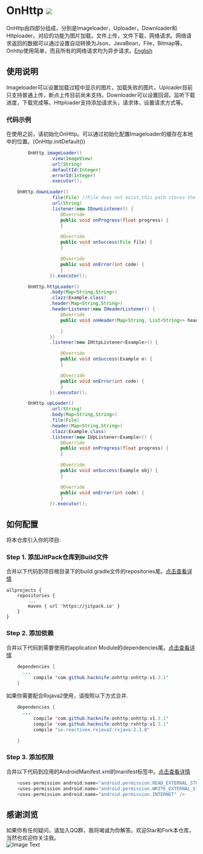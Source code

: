 # OnHttp  [![](https://jitpack.io/v/hacknife/onhttp.svg)](https://jitpack.io/#hacknife/onhttp)
OnHttp由四部分组成，分别是Imageloader，Uploader，Downloader和Httploader。对应的功能为图片加载，文件上传，文件下载，网络请求。网络请求返回的数据可以通过设置自动转换为Json，JavaBean，File，Bitmap等。Onhttp使用简单，而且所有的网络请求均为异步请求。[English](https://github.com/hacknife/OnHttp/blob/master/README_ENGLISH.md)
## 使用说明
Imageloader可以设置加载过程中显示的图片，加载失败的图片。Uploader目前只支持普通上传，断点上传目前尚未支持。Downloader可以设置回调，监听下载进度，下载完成等。Httploader支持添加请求头，请求体，设置请求方式等。
### 代码示例
在使用之前，请初始化OnHttp。可以通过初始化配置Imageloader的缓存在本地中的位置。(OnHttp.initDefault())
```Java
        OnHttp.imageLoader()
                .view(ImageView)
                .url(String)
                .defaultId(Integer)
                .errorId(Integer)
                .executor();
```
```Java
	OnHttp.downLoader()
                .file(File) //File does not exist,this path stores the downloaded files
                .url(String)
                .listener(new IDownListener() {
                    @Override
                    public void onProgress(float progress) { 
                    }

                    @Override
                    public void onSuccess(File file) { 
                    }

                    @Override
                    public void onError(int code) {
                    }
                }).executor();
```
```Java
        OnHttp.httpLoader()
                .body(Map<String,String>)
                .clazz(Example.class)
                .header(Map<String,String>)
                .headerListener(new IHeaderListener() {
                    @Override
                    public void onHeader(Map<String, List<String>> headers) {

                    }
                })
                .listener(new IHttpListener<Example>() {

                    @Override
                    public void onSuccess(Example o) { 
                    }

                    @Override
                    public void onError(int code) {
                    }
                }).executor();
```
```Java
        OnHttp.upLoader()
                .url(String)
                .body(Map<String,String>)
                .file(File)
                .header(Map<String,String>)
                .clazz(Example.class)
                .listener(new IUpListener<Example>() {
                    @Override
                    public void onProgress(float progress) { 
                    }

                    @Override
                    public void onSuccess(Example obj) { 
                    }

                    @Override
                    public void onError(int code) { 
                    }
                }).executor();
```
## 如何配置
将本仓库引入你的项目:
### Step 1. 添加JitPack仓库到Build文件
合并以下代码到项目根目录下的build.gradle文件的repositories尾。[点击查看详情](https://github.com/hacknife/CarouselBanner/blob/master/root_build.gradle.png)

	allprojects {
		repositories {
			...
			maven { url 'https://jitpack.io' }
		}
	}
  
### Step 2. 添加依赖
合并以下代码到需要使用的application Module的dependencies尾。[点击查看详情](https://github.com/hacknife/CarouselBanner/blob/master/application_build.gradle.png)
```Java
	dependencies {
	  ...
          compile 'com.github.hacknife:onhttp:onhttp:v1.3.1'
	}
```	
如果你需要配合Rxjava2使用，请按照以下方式合并.
```Java
	dependencies {
	  ...
          compile 'com.github.hacknife:onhttp:onhttp:v1.3.1'
          compile 'com.github.hacknife:onhttp:rxhttp:v1.3.1'
          compile "io.reactivex.rxjava2:rxjava:2.1.8"

	}
```	
### Step 3. 添加权限
合并以下代码到应用的AndroidManifest.xml的manifest标签中。[点击查看详情](https://github.com/hacknife/OnHttp/blob/master/androimanifest.png)
```Java
    <uses-permission android:name="android.permission.READ_EXTERNAL_STORAGE" />
    <uses-permission android:name="android.permission.WRITE_EXTERNAL_STORAGE" />
    <uses-permission android:name="android.permission.INTERNET" />
```
## 感谢浏览
如果你有任何疑问，请加入QQ群，我将竭诚为你解答。欢迎Star和Fork本仓库，当然也欢迎你关注我。
<br>
![Image Text](https://github.com/hacknife/CarouselBanner/blob/master/qq_group.png)
